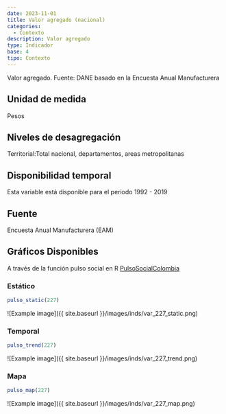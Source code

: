 ```yaml
---
date: 2023-11-01
title: Valor agregado (nacional)
categories:
  - Contexto
description: Valor agregado
type: Indicador
base: 4
tipo: Contexto
--- 
```


Valor agregado.
Fuente: DANE basado en la Encuesta Anual Manufacturera

## Unidad de medida
Pesos

## Niveles de desagregación
Territorial:Total nacional, departamentos, areas metropolitanas

## Disponibilidad temporal
Esta variable está disponible para el periodo 1992 - 2019

## Fuente
Encuesta Anual Manufacturera (EAM)

## Gráficos Disponibles

A través de la función pulso social en R [PulsoSocialColombia](https://github.com/pulsosocialcolombia/PulsoSocialColombia)

### Estático

``` R
pulso_static(227)
```

![Example image]({{ site.baseurl }}/images/inds/var_227_static.png)

### Temporal

``` R
pulso_trend(227)
```

![Example image]({{ site.baseurl }}/images/inds/var_227_trend.png)

### Mapa

``` R
pulso_map(227)
```

![Example image]({{ site.baseurl }}/images/inds/var_227_map.png)